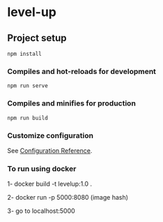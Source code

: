 # level-up

## Project setup
```
npm install
```

### Compiles and hot-reloads for development
```
npm run serve
```

### Compiles and minifies for production
```
npm run build
```

### Customize configuration
See [Configuration Reference](https://cli.vuejs.org/config/).

### To run using docker

1- docker build -t levelup:1.0 .

2- docker run -p 5000:8080 (image hash)

3- go to localhost:5000
